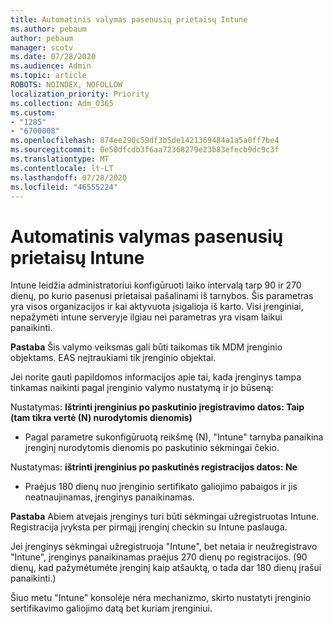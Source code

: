 ```yaml
---
title: Automatinis valymas pasenusių prietaisų Intune
ms.author: pebaum
author: pebaum
manager: scotv
ms.date: 07/28/2020
ms.audience: Admin
ms.topic: article
ROBOTS: NOINDEX, NOFOLLOW
localization_priority: Priority
ms.collection: Adm_O365
ms.custom:
- "1285"
- "6700008"
ms.openlocfilehash: 874ee290c59df3b5de1421369484a1a5a0ff7be4
ms.sourcegitcommit: 0e50dfcdb3f6aa72368279e23b83efecb9dc9c3f
ms.translationtype: MT
ms.contentlocale: lt-LT
ms.lasthandoff: 07/28/2020
ms.locfileid: "46555224"
---
```

# <a name="automatic-cleanup-of-stale-devices-in-intune"></a>Automatinis valymas pasenusių prietaisų Intune

Intune leidžia administratoriui konfigūruoti laiko intervalą tarp 90 ir 270 dienų, po kurio pasenusi prietaisai pašalinami iš tarnybos. Šis parametras yra visos organizacijos ir kai aktyvuota įsigalioja iš karto. Visi įrenginiai, nepažymėti intune serveryje ilgiau nei parametras yra visam laikui panaikinti.

**Pastaba** Šis valymo veiksmas gali būti taikomas tik MDM įrenginio objektams. EAS neįtraukiami tik įrenginio objektai.

Jei norite gauti papildomos informacijos apie tai, kada įrenginys tampa tinkamas naikinti pagal įrenginio valymo nustatymą ir jo būseną:

Nustatymas: **Ištrinti įrenginius po paskutinio įregistravimo datos: Taip (tam tikra vertė (N) nurodytomis dienomis)**

- Pagal parametre sukonfigūruotą reikšmę (N), "Intune" tarnyba panaikina įrenginį nurodytomis dienomis po paskutinio sėkmingai čekio.

Nustatymas: **ištrinti įrenginius po paskutinės registracijos datos: Ne**

- Praėjus 180 dienų nuo įrenginio sertifikato galiojimo pabaigos ir jis neatnaujinamas, įrenginys panaikinamas.

**Pastaba** Abiem atvejais įrenginys turi būti sėkmingai užregistruotas Intune. Registracija įvyksta per pirmąjį įrenginį checkin su Intune paslauga.

Jei įrenginys sėkmingai užregistruoja "Intune", bet netaia ir neužregistravo "Intune", įrenginys panaikinamas praėjus 270 dienų po registracijos. (90 dienų, kad pažymėtumėte įrenginį kaip atšauktą, o tada dar 180 dienų įrašui panaikinti.)

Šiuo metu "Intune" konsolėje nėra mechanizmo, skirto nustatyti įrenginio sertifikavimo galiojimo datą bet kuriam įrenginiui.